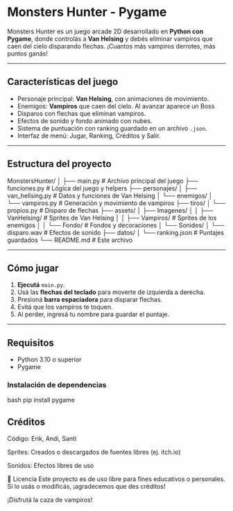 # Monsters Hunter - Pygame

Monsters Hunter es un juego arcade 2D desarrollado en **Python con Pygame**, donde controlás a **Van Helsing** y debés eliminar vampiros que caen del cielo disparando flechas. ¡Cuantos más vampiros derrotes, más puntos ganás!

---

## Características del juego

- Personaje principal: **Van Helsing**, con animaciones de movimiento.
- Enemigos: **Vampiros** que caen del cielo. Al avanzar aparece un Boss
- Disparos con flechas que eliminan vampiros.
- Efectos de sonido y fondo animado con nubes.
- Sistema de puntuación con ranking guardado en un archivo `.json`.
- Interfaz de menú: Jugar, Ranking, Créditos y Salir.

---

## Estructura del proyecto

MonstersHunter/
│
├── main.py # Archivo principal del juego
├── funciones.py # Lógica del juego y helpers
├── personajes/
│ ├── van_hellsing.py # Datos y funciones de Van Helsing
│ └── enemigos/
│ └── vampiros.py # Generación y movimiento de vampiros
├── tiros/
│ └── propios.py # Disparo de flechas
├── assets/
│ ├── Imagenes/
│ │ ├── VanHelsing/ # Sprites de Van Helsing
│ │ ├── Vampiros/ # Sprites de los enemigos
│ │ └── Fondo/ # Fondos y decoraciones
│ └── Sonidos/
│ └── disparo.wav # Efectos de sonido
├── datos/
│ └── ranking.json # Puntajes guardados
└── README.md # Este archivo


---

## Cómo jugar

1. **Ejecutá** `main.py`.
2. Usá las **flechas del teclado** para moverte de izquierda a derecha.
3. Presioná **barra espaciadora** para disparar flechas.
4. Evitá que los vampiros te toquen.
5. Al perder, ingresá tu nombre para guardar el puntaje.

---

## Requisitos

- Python 3.10 o superior
- Pygame

### Instalación de dependencias

bash
pip install pygame



## Créditos
Código: Erik, Andi, Santi

Sprites: Creados o descargados de fuentes libres (ej. itch.io)

Sonidos: Efectos libres de uso

📄 Licencia
Este proyecto es de uso libre para fines educativos o personales. Si lo usás o modificás, ¡agradecemos que des créditos!


¡Disfrutá la caza de vampiros!

